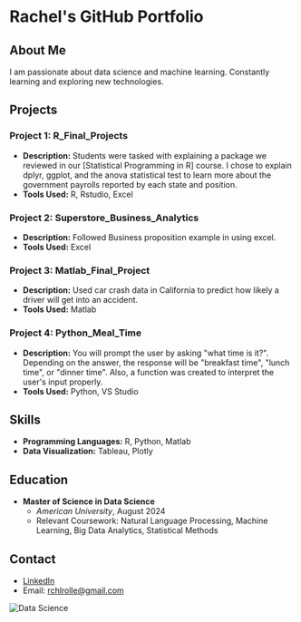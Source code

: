 # Rachel's  GitHub Portfolio

## About Me
I am passionate about data science and machine learning. Constantly learning and exploring new technologies.

## Projects
### Project 1: R_Final_Projects
- **Description:** Students were tasked with explaining a package we reviewed in our [Statistical Programming in R] course. I chose to explain dplyr, ggplot, and the anova statistical test to learn more about the government payrolls reported by each state and position.
- **Tools Used:** R, Rstudio, Excel


### Project 2: Superstore_Business_Analytics
- **Description:** Followed Business proposition example in using excel. 
- **Tools Used:** Excel

### Project 3: Matlab_Final_Project
- **Description:** Used car crash data in California to predict how likely a driver will get into an accident.
- **Tools Used:** Matlab

### Project 4: Python_Meal_Time
- **Description:** You will prompt the user by asking "what time is it?". Depending on the answer, the response will be "breakfast time", "lunch time", or "dinner time". Also, a function was created to interpret the user's input properly.
- **Tools Used:** Python, VS Studio

  
## Skills
- **Programming Languages:** R, Python, Matlab
- **Data Visualization:** Tableau, Plotly

## Education
- **Master of Science in Data Science**
  - *American University*, August 2024
  - Relevant Coursework: Natural Language Processing, Machine Learning, Big Data Analytics, Statistical Methods

## Contact
- [LinkedIn](https://www.linkedin.com/in/rachel-rolle-analyst/)
- Email: rchlrolle@gmail.com


![Data Science](https://image-url.com/data-science-image)
